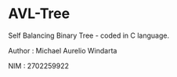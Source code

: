 # AVL-Tree
Self Balancing Binary Tree - coded in C language.

Author  : Michael Aurelio Windarta

NIM     : 2702259922